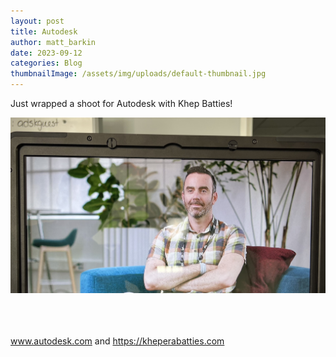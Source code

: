 ```yaml
---
layout: post
title: Autodesk
author: matt_barkin
date: 2023-09-12
categories: Blog
thumbnailImage: /assets/img/uploads/default-thumbnail.jpg
---
```

Just wrapped a shoot for Autodesk with Khep Batties!

![](/assets/img/uploads/autodesk.jpg)

\
\
\
www.autodesk.com and https://kheperabatties.com